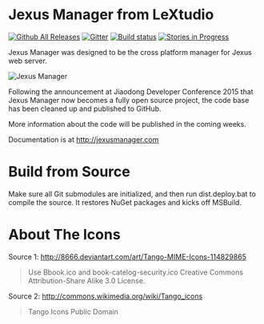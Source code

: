Jexus Manager from LeXtudio
===========================

[![Github All Releases](https://img.shields.io/github/downloads/jexuswebserver/JexusManager/total.svg)](https://github.com/jexuswebserver/JexusManager)
[![Gitter](https://img.shields.io/gitter/room/jexuswebserver/JexusManager.svg?style=flat-square)](https://gitter.im/jexuswebserver/JexusManager?utm_source=badge&utm_medium=badge&utm_campaign=pr-badge)
[![Build status](https://img.shields.io/appveyor/ci/lextm/JexusManager/master.svg?label=appveyor&style=flat-square)](https://ci.appveyor.com/project/lextm/JexusManager)
[![Stories in Progress](https://img.shields.io/waffle/label/jexuswebserver/JexusManager/in%20progress.svg?style=flat-square)](http://waffle.io/jexuswebserver/JexusManager)

Jexus Manager was designed to be the cross platform manager for Jexus web server.

![Jexus Manager](http://i.stack.imgur.com/IeWe3.png)

Following the announcement at Jiaodong Developer Conference 2015 that Jexus Manager now becomes a fully open source project,
the code base has been cleaned up and published to GitHub.

More information about the code will be published in the coming weeks.

Documentation is at http://jexusmanager.com

Build from Source
=================
Make sure all Git submodules are initialized, and then run dist.deploy.bat to compile the source. It restores NuGet packages and kicks off MSBuild.

About The Icons
===============

Source 1: http://8666.deviantart.com/art/Tango-MIME-Icons-114829865
> Use Bbook.ico and book-catelog-security.ico
> Creative Commons Attribution-Share Alike 3.0 License.

Source 2: http://commons.wikimedia.org/wiki/Tango_icons
> Tango Icons
> Public Domain
